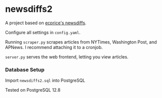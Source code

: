 # newsdiffs2
A project based on [ecprice's newsdiffs](https://github.com/ecprice/newsdiffs).

Configure all settings in `config.yaml`.

Running `scraper.py` scrapes articles from NYTimes, Washington Post, and APNews. I recommend attaching it to a cronjob.

`server.py` serves the web frontend, letting you view articles.


### Database Setup

Import `newsdiffs2.sql` into PostgreSQL

Tested on PostgreSQL 12.8